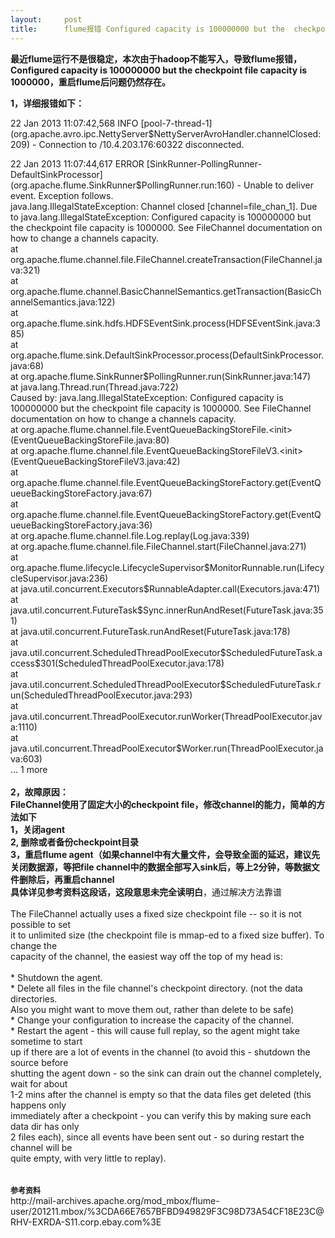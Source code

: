 ```yaml
---
layout:     post
title:      flume报错 Configured capacity is 100000000 but the  checkpoint file capacity is 1000000
---
```

<div id="article_content" class="article_content clearfix csdn-tracking-statistics" data-pid="blog" data-mod="popu_307" data-dsm="post">
								            <link rel="stylesheet" href="https://csdnimg.cn/release/phoenix/template/css/ck_htmledit_views-f76675cdea.css">
						<div class="htmledit_views" id="content_views">
                <p><strong><span style="font-size:14px;">最近flume运行不是很稳定，本次由于hadoop不能写入，导致flume报错，Configured capacity is 100000000 but the checkpoint file capacity is 1000000，重启flume后问题仍然存在。</span></strong></p>
<p><strong><span style="font-size:14px;">1，详细报错如下：</span></strong><br></p>
<p>22 Jan 2013 11:07:42,568 INFO [pool-7-thread-1] (org.apache.avro.ipc.NettyServer$NettyServerAvroHandler.channelClosed:209) - Connection to /10.4.203.176:60322 disconnected.</p>
22 Jan 2013 11:07:44,617 ERROR [SinkRunner-PollingRunner-DefaultSinkProcessor] (org.apache.flume.SinkRunner$PollingRunner.run:160) - Unable to deliver event. Exception follows.<br>
java.lang.IllegalStateException: Channel closed [channel=file_chan_1]. Due to java.lang.IllegalStateException: Configured capacity is 100000000 but the checkpoint file capacity is 1000000. See FileChannel documentation on how to change a channels capacity.<br>
 at org.apache.flume.channel.file.FileChannel.createTransaction(FileChannel.java:321)<br>
 at org.apache.flume.channel.BasicChannelSemantics.getTransaction(BasicChannelSemantics.java:122)<br>
 at org.apache.flume.sink.hdfs.HDFSEventSink.process(HDFSEventSink.java:385)<br>
 at org.apache.flume.sink.DefaultSinkProcessor.process(DefaultSinkProcessor.java:68)<br>
 at org.apache.flume.SinkRunner$PollingRunner.run(SinkRunner.java:147)<br>
 at java.lang.Thread.run(Thread.java:722)<br>
Caused by: java.lang.IllegalStateException: Configured capacity is 100000000 but the checkpoint file capacity is 1000000. See FileChannel documentation on how to change a channels capacity.<br>
 at org.apache.flume.channel.file.EventQueueBackingStoreFile.&lt;init&gt;(EventQueueBackingStoreFile.java:80)<br>
 at org.apache.flume.channel.file.EventQueueBackingStoreFileV3.&lt;init&gt;(EventQueueBackingStoreFileV3.java:42)<br>
 at org.apache.flume.channel.file.EventQueueBackingStoreFactory.get(EventQueueBackingStoreFactory.java:67)<br>
 at org.apache.flume.channel.file.EventQueueBackingStoreFactory.get(EventQueueBackingStoreFactory.java:36)<br>
 at org.apache.flume.channel.file.Log.replay(Log.java:339)<br>
 at org.apache.flume.channel.file.FileChannel.start(FileChannel.java:271)<br>
 at org.apache.flume.lifecycle.LifecycleSupervisor$MonitorRunnable.run(LifecycleSupervisor.java:236)<br>
 at java.util.concurrent.Executors$RunnableAdapter.call(Executors.java:471)<br>
 at java.util.concurrent.FutureTask$Sync.innerRunAndReset(FutureTask.java:351)<br>
 at java.util.concurrent.FutureTask.runAndReset(FutureTask.java:178)<br>
 at java.util.concurrent.ScheduledThreadPoolExecutor$ScheduledFutureTask.access$301(ScheduledThreadPoolExecutor.java:178)<br>
 at java.util.concurrent.ScheduledThreadPoolExecutor$ScheduledFutureTask.run(ScheduledThreadPoolExecutor.java:293)<br>
 at java.util.concurrent.ThreadPoolExecutor.runWorker(ThreadPoolExecutor.java:1110)<br>
 at java.util.concurrent.ThreadPoolExecutor$Worker.run(ThreadPoolExecutor.java:603)<br>
 ... 1 more<br><br><strong><span style="font-size:14px;">2，故障原因：</span><br>
 FileChannel使用了固定大小的checkpoint file，修改channel的能力，简单的方法如下<br>
 1，关闭agent <br>
 2, 删除或者备份checkpoint目录<br>
 3，重启flume agent（如果channel中有大量文件，会导致全面的延迟，建议先关闭数据源，等把file channel中的数据全部写入sink后，等上2分钟，等数据文件删除后，再重启channel<br>
 具体详见参考资料这段话，这段意思未完全读明白</strong>，通过解决方法靠谱<br><br>
The FileChannel actually uses a fixed size checkpoint file -- so it is not possible to set<br>
it to unlimited size (the checkpoint file is mmap-ed to a fixed size buffer). To change the<br>
capacity of the channel, the easiest way off the top of my head is:<br><br>
* Shutdown the agent.<br>
* Delete all files in the file channel's checkpoint directory. (not the data directories.<br>
Also you might want to move them out, rather than delete to be safe)<br>
* Change your configuration to increase the capacity of the channel.<br>
* Restart the agent - this will cause full replay, so the agent might take sometime to start<br>
up if there are a lot of events in the channel (to avoid this - shutdown the source before<br>
shutting the agent down - so the sink can drain out the channel completely, wait for about<br>
1-2 mins after the channel is empty so that the data files get deleted (this happens only<br>
immediately after a checkpoint - you can verify this by making sure each data dir has only<br>
2 files each), since all events have been sent out - so during restart the channel will be<br>
quite empty, with very little to replay).<br><br><br><strong><span style="font-size:12px;">参考资料</span></strong><br>
http://mail-archives.apache.org/mod_mbox/flume-user/201211.mbox/%3CDA66E7657BFBD949829F3C98D73A54CF18E23C@RHV-EXRDA-S11.corp.ebay.com%3E            </div>
                </div>